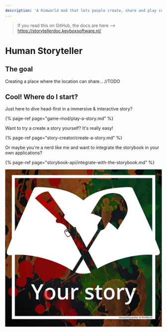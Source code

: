 ```yaml
---
description: 'A Rimworld mod that lets people create, share and play complex stories.'
---
```

> If you read this on GitHub, the docs are here --> https://storytellerdoc.keyboxsoftware.nl/

# Human Storyteller

## The goal

Creating a place where the location can share... //TODO

## Cool! Where do I start?

Just here to dive head-first in a immersive & interactive story?

{% page-ref page="game-mod/play-a-story.md" %}

Want to try a create a story yourself? It's really easy!

{% page-ref page="story-creator/create-a-story.md" %}

Or maybe you're a nerd like me and want to integrate the storybook in your own applications?

{% page-ref page="storybook-api/integrate-with-the-storybook.md" %}

![](.gitbook/assets/book.png)

